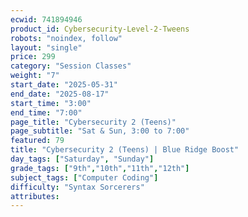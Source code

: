 ```yaml
---
ecwid: 741894946
product_id: Cybersecurity-Level-2-Tweens
robots: "noindex, follow"
layout: "single"
price: 299
category: "Session Classes"
weight: "7"
start_date: "2025-05-31"
end_date: "2025-08-17"
start_time: "3:00"
end_time: "7:00"
page_title: "Cybersecurity 2 (Teens)"
page_subtitle: "Sat & Sun, 3:00 to 7:00"
featured: 79
title: "Cybersecurity 2 (Teens) | Blue Ridge Boost"
day_tags: ["Saturday", "Sunday"]
grade_tags: ["9th","10th","11th","12th"]
subject_tags: ["Computer Coding"]
difficulty: "Syntax Sorcerers"
attributes:
---
```

